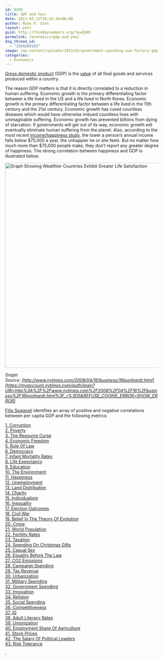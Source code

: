 ```yaml
---
id: 8269
title: GDP and You!
date: 2013-03-12T18:43:36+00:00
author: Mike P. Sinn
layout: post
guid: http://thinkbynumbers.org/?p=8269
permalink: /economics/gdp-and-you/
dsq_thread_id:
  - "1554269193"
image: /wp-content/uploads/2013/03/government-spending-usa-factory-gdp.jpg
categories:
  - Economics
---
```

[Gross domestic product](https://en.wikipedia.org/wiki/Gross_domestic_product) (GDP) is the [value](https://en.wikipedia.org/wiki/Market_value "Market value") of all final goods and services produced within a country.

The reason GDP matters is that it is directly correlated to a reduction in human suffering. Economic growth is the primary differentiating factor between a life lived in the US and a life lived in North Korea. Economic growth is the primary differentiating factor between a life lived in the 11th century and the 21st century. Economic growth has cured countless diseases which would have otherwise imbued countless lives with unimaginable suffering. Economic growth has prevented billions from dying of starvation. If governments will get out of its way, economic growth will eventually eliminate human suffering from the planet. Also, according to the most recent <a href="http://content.time.com/time/business/article/0,8599,2016291,00.html" target="_blank">income/happiness study</a>, the lower a person&#8217;s annual income falls below $75,000 a year, the unhappier he or she feels. But no matter how much more than $75,000 people make, they don&#8217;t report any greater degree of happiness. The strong correlation between happiness and GDP is illustrated below.

<img title="Life Satisfaction vs Per Capita GDP" alt="Graph Showing Wealthier Countries Exhibit Greater Life Satisfaction" src="http://thinkbynumbers.org/wp-content/uploads/2010/10/nythappiness.jpg" width="694" height="670" /> 

_Graph Source: [http://www.nytimes.com/2008/04/16/business/16leonhardt.html](https://myaccount.nytimes.com/auth/login?URI=http%3A%2F%2Fwww.nytimes.com%2F2008%2F04%2F16%2Fbusiness%2F16leonhardt.html%3F_r%3D5&REFUSE_COOKIE_ERROR=SHOW_ERROR)_

[Filip Spagnoli](http://web.archive.org/web/20140303030542/http://filipspagnoli.tumblr.com/) identifies an array of positive and negative correlations between per capita GDP and the following metrics:

<a href="http://web.archive.org/web/20140724230350/http://filipspagnoli.wordpress.com:80/stats-on-human-rights/statistics-on-gross-domestic-product-correlations/" target="_blank">1. Corruption</a>  
<a href="http://web.archive.org/web/20140724230350/http://filipspagnoli.wordpress.com:80/stats-on-human-rights/statistics-on-gross-domestic-product-correlations/" target="_blank">2. Poverty</a>  
<a href="http://web.archive.org/web/20140724230350/http://filipspagnoli.wordpress.com:80/stats-on-human-rights/statistics-on-gross-domestic-product-correlations/" target="_blank">3. The Resource Curse</a>  
<a href="http://web.archive.org/web/20140724230350/http://filipspagnoli.wordpress.com:80/stats-on-human-rights/statistics-on-gross-domestic-product-correlations/" target="_blank">4. Economic Freedom</a>  
<a href="http://web.archive.org/web/20140724230350/http://filipspagnoli.wordpress.com:80/stats-on-human-rights/statistics-on-gross-domestic-product-correlations/" target="_blank">5. Rule Of Law</a>  
<a href="http://web.archive.org/web/20140724230350/http://filipspagnoli.wordpress.com:80/stats-on-human-rights/statistics-on-gross-domestic-product-correlations/" target="_blank">6. Democracy</a>  
<a href="http://web.archive.org/web/20140724230350/http://filipspagnoli.wordpress.com:80/stats-on-human-rights/statistics-on-gross-domestic-product-correlations/" target="_blank">7. Infant Mortality Rates</a>  
<a href="http://web.archive.org/web/20140724230350/http://filipspagnoli.wordpress.com:80/stats-on-human-rights/statistics-on-gross-domestic-product-correlations/" target="_blank">8. Life Expectancy</a>  
<a href="http://web.archive.org/web/20140724230350/http://filipspagnoli.wordpress.com:80/stats-on-human-rights/statistics-on-gross-domestic-product-correlations/" target="_blank">9. Education</a>  
<a href="http://web.archive.org/web/20140724230350/http://filipspagnoli.wordpress.com:80/stats-on-human-rights/statistics-on-gross-domestic-product-correlations/" target="_blank">10. The Environment</a>  
<a href="http://web.archive.org/web/20140724230350/http://filipspagnoli.wordpress.com:80/stats-on-human-rights/statistics-on-gross-domestic-product-correlations/" target="_blank">11. Happiness</a>  
<a href="http://web.archive.org/web/20140724230350/http://filipspagnoli.wordpress.com:80/stats-on-human-rights/statistics-on-gross-domestic-product-correlations/" target="_blank">12. Unemployment</a>  
<a href="http://web.archive.org/web/20140724230350/http://filipspagnoli.wordpress.com:80/stats-on-human-rights/statistics-on-gross-domestic-product-correlations/" target="_blank">13. Land Distribution</a>  
<a href="http://web.archive.org/web/20140724230350/http://filipspagnoli.wordpress.com:80/stats-on-human-rights/statistics-on-gross-domestic-product-correlations/" target="_blank">14. Charity</a>  
<a href="http://web.archive.org/web/20140724230350/http://filipspagnoli.wordpress.com:80/stats-on-human-rights/statistics-on-gross-domestic-product-correlations/" target="_blank">15. Individualism</a>  
<a href="http://web.archive.org/web/20140724230350/http://filipspagnoli.wordpress.com:80/stats-on-human-rights/statistics-on-gross-domestic-product-correlations/" target="_blank">16. Inequality</a>  
<a href="http://web.archive.org/web/20140724230350/http://filipspagnoli.wordpress.com:80/stats-on-human-rights/statistics-on-gross-domestic-product-correlations/" target="_blank">17. Election Outcomes</a>  
<a href="http://web.archive.org/web/20140724230350/http://filipspagnoli.wordpress.com:80/stats-on-human-rights/statistics-on-gross-domestic-product-correlations/" target="_blank">18. Civil War</a>  
<a href="http://web.archive.org/web/20140724230350/http://filipspagnoli.wordpress.com:80/stats-on-human-rights/statistics-on-gross-domestic-product-correlations/" target="_blank">19. Belief In The Theory Of Evolution</a>  
<a href="http://web.archive.org/web/20140724230350/http://filipspagnoli.wordpress.com:80/stats-on-human-rights/statistics-on-gross-domestic-product-correlations/" target="_blank">20. Crime</a>  
<a href="http://web.archive.org/web/20140724230350/http://filipspagnoli.wordpress.com:80/stats-on-human-rights/statistics-on-gross-domestic-product-correlations/" target="_blank">21. World Population</a>  
<a href="http://web.archive.org/web/20140724230350/http://filipspagnoli.wordpress.com:80/stats-on-human-rights/statistics-on-gross-domestic-product-correlations/" target="_blank">22. Fertility Rates</a>  
<a href="http://web.archive.org/web/20140724230350/http://filipspagnoli.wordpress.com:80/stats-on-human-rights/statistics-on-gross-domestic-product-correlations/" target="_blank">23. Taxation</a>  
<a href="http://web.archive.org/web/20140724230350/http://filipspagnoli.wordpress.com:80/stats-on-human-rights/statistics-on-gross-domestic-product-correlations/" target="_blank">24. Spending On Christmas Gifts</a>  
<a href="http://web.archive.org/web/20140724230350/http://filipspagnoli.wordpress.com:80/stats-on-human-rights/statistics-on-gross-domestic-product-correlations/" target="_blank">25. Casual Sex</a>  
<a href="http://web.archive.org/web/20140724230350/http://filipspagnoli.wordpress.com:80/stats-on-human-rights/statistics-on-gross-domestic-product-correlations/" target="_blank">26. Equality Before The Law</a>  
<a href="http://web.archive.org/web/20140724230350/http://filipspagnoli.wordpress.com:80/stats-on-human-rights/statistics-on-gross-domestic-product-correlations/" target="_blank">27. CO2 Emissions</a>  
<a href="http://web.archive.org/web/20140724230350/http://filipspagnoli.wordpress.com:80/stats-on-human-rights/statistics-on-gross-domestic-product-correlations/" target="_blank">28. Campaign Spending</a>  
<a href="http://web.archive.org/web/20140724230350/http://filipspagnoli.wordpress.com:80/stats-on-human-rights/statistics-on-gross-domestic-product-correlations/" target="_blank">29. Tax Revenue</a>  
<a href="http://web.archive.org/web/20140724230350/http://filipspagnoli.wordpress.com:80/stats-on-human-rights/statistics-on-gross-domestic-product-correlations/" target="_blank">30. Urbanization</a>  
<a href="http://web.archive.org/web/20140724230350/http://filipspagnoli.wordpress.com:80/stats-on-human-rights/statistics-on-gross-domestic-product-correlations/" target="_blank">31. Military Spending</a>  
<a href="http://web.archive.org/web/20140724230350/http://filipspagnoli.wordpress.com:80/stats-on-human-rights/statistics-on-gross-domestic-product-correlations/" target="_blank">32. Government Spending</a>  
<a href="http://web.archive.org/web/20140724230350/http://filipspagnoli.wordpress.com:80/stats-on-human-rights/statistics-on-gross-domestic-product-correlations/" target="_blank">33. Innovation</a>  
<a href="http://web.archive.org/web/20140724230350/http://filipspagnoli.wordpress.com:80/stats-on-human-rights/statistics-on-gross-domestic-product-correlations/" target="_blank">34. Religion</a>  
<a href="http://web.archive.org/web/20140724230350/http://filipspagnoli.wordpress.com:80/stats-on-human-rights/statistics-on-gross-domestic-product-correlations/" target="_blank">35. Social Spending</a>  
<a href="http://web.archive.org/web/20140724230350/http://filipspagnoli.wordpress.com:80/stats-on-human-rights/statistics-on-gross-domestic-product-correlations/" target="_blank">36. Competitiveness</a>  
<a href="http://web.archive.org/web/20140724230350/http://filipspagnoli.wordpress.com:80/stats-on-human-rights/statistics-on-gross-domestic-product-correlations/" target="_blank">37. IQ</a>  
<a href="http://web.archive.org/web/20140724230350/http://filipspagnoli.wordpress.com:80/stats-on-human-rights/statistics-on-gross-domestic-product-correlations/" target="_blank">38. Adult Literacy Rates</a>  
<a href="http://web.archive.org/web/20140724230350/http://filipspagnoli.wordpress.com:80/stats-on-human-rights/statistics-on-gross-domestic-product-correlations/" target="_blank">39. Unionization</a>  
<a href="http://web.archive.org/web/20140724230350/http://filipspagnoli.wordpress.com:80/stats-on-human-rights/statistics-on-gross-domestic-product-correlations/" target="_blank">40. Employment Share Of Agriculture</a>  
<a href="http://web.archive.org/web/20140724230350/http://filipspagnoli.wordpress.com:80/stats-on-human-rights/statistics-on-gross-domestic-product-correlations/" target="_blank">41. Stock Prices</a>  
<a href="http://web.archive.org/web/20140724230350/http://filipspagnoli.wordpress.com:80/stats-on-human-rights/statistics-on-gross-domestic-product-correlations/" target="_blank">42. The Salary Of Political Leaders</a>  
<a href="http://web.archive.org/web/20140724230350/http://filipspagnoli.wordpress.com:80/stats-on-human-rights/statistics-on-gross-domestic-product-correlations/" target="_blank">43. Risk Tolerance</a>

<a style="font-size: 0.8em;" href="http://web.archive.org/web/20140724230350/http://filipspagnoli.wordpress.com:80/stats-on-human-rights/statistics-on-gross-domestic-product-correlations/"> </a>

&nbsp;